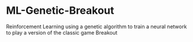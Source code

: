 # ML-Genetic-Breakout
Reinforcement Learning using a genetic algorithm to train a neural network to play a version of the classic game Breakout
